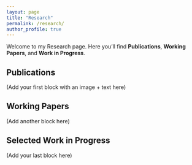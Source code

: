 ```yaml
---
layout: page
title: "Research"
permalink: /research/
author_profile: true
---
```


Welcome to my Research page. Here you’ll find **Publications**, **Working Papers**, and **Work in Progress**.

## Publications
(Add your first block with an image + text here)

## Working Papers
(Add another block here)

## Selected Work in Progress
(Add your last block here)
